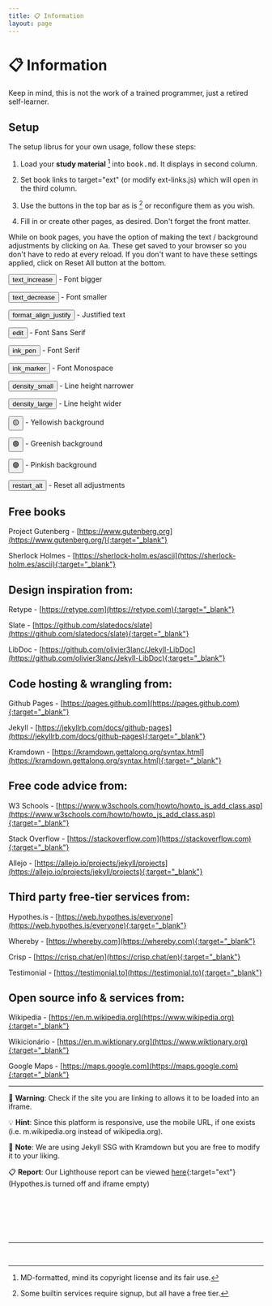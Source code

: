 ```yaml
---
title: 📋 Information
layout: page
---
```


<style>
#col2-body span.icon {position: relative; top: 7px;}
    </style>

# 📋 Information

Keep in mind, this is not the work of a trained programmer, just a retired self-learner.

## Setup

The setup librus for your own usage, follow these steps:

1. Load your **study material** [^1] into <kbd>book.md</kbd>. It displays in second column. 

2. Set book links to target="ext" (or modify ext-links.js) which will open in the third column.

3. Use the buttons in the top bar as is [^2] or reconfigure them as you wish.

4. Fill in or create other pages, as desired. Don't forget the front matter.

While on book pages, you have the option of making the text / background adjustments by clicking on <kbd>Aa</kbd>. These get saved to your browser so you don't have to redo at every reload. If you don't want to have these settings applied, click on Reset All button at the bottom.

<div class="p-adjust">
<p><button class="tools"><span class="icon">text_increase</span></button> - Font bigger</p>
 <p><button class="tools"><span class="icon">text_decrease</span></button> - Font smaller</p>
 <p><button class="tools"><span class="icon">format_align_justify</span></button> - Justified text</p>
 <p><button class="tools"><span class="icon">edit</span></button> - Font Sans Serif</p>
 <p><button class="tools"><span class="icon">ink_pen</span></button> - Font Serif</p>
 <p><button class="tools"><span class="icon">ink_marker</span></button> - Font Monospace</p>
 <p><button class="tools"><span class="icon">density_small</span></button> - Line height narrower</p>
 <p><button class="tools"><span class="icon">density_large</span></button> - Line height wider</p>
 <p><button class="tools"><span class="icon">🟡</span></button> - Yellowish background</p>
 <p><button class="tools"><span class="icon">🟢</span></button> - Greenish background</p>
 <p><button class="tools"><span class="icon">🟣</span></button> - Pinkish background</p>
 <p><button class="tools"><span class="icon">restart_alt</span></button> - Reset all adjustments</p>
 </div>

## Free books

Project Gutenberg - [https://www.gutenberg.org](https://www.gutenberg.org/){:target="_blank"}

Sherlock Holmes - [https://sherlock-holm.es/ascii](https://sherlock-holm.es/ascii){:target="_blank"}

## Design inspiration from: 

Retype - [https://retype.com](https://retype.com){:target="_blank"}

Slate - [https://github.com/slatedocs/slate](https://github.com/slatedocs/slate){:target="_blank"}

LibDoc - [https://github.com/olivier3lanc/Jekyll-LibDoc](https://github.com/olivier3lanc/Jekyll-LibDoc){:target="_blank"}

## Code hosting & wrangling from: 

Github Pages - [https://pages.github.com](https://pages.github.com){:target="_blank"} 

Jekyll - [https://jekyllrb.com/docs/github-pages](https://jekyllrb.com/docs/github-pages){:target="_blank"} 

Kramdown - [https://kramdown.gettalong.org/syntax.html](https://kramdown.gettalong.org/syntax.html){:target="_blank"}

## Free code advice from: 

W3 Schools - [https://www.w3schools.com/howto/howto_js_add_class.asp](https://www.w3schools.com/howto/howto_js_add_class.asp){:target="_blank"} 

Stack Overflow - [https://stackoverflow.com](https://stackoverflow.com){:target="_blank"} 

Allejo - [https://allejo.io/projects/jekyll/projects](https://allejo.io/projects/jekyll/projects){:target="_blank"}

## Third party free-tier services from: 

Hypothes.is - [https://web.hypothes.is/everyone](https://web.hypothes.is/everyone){:target="_blank"} 

Whereby - [https://whereby.com](https://whereby.com){:target="_blank"} 

Crisp - [https://crisp.chat/en](https://crisp.chat/en){:target="_blank"} 

Testimonial - [https://testimonial.to](https://testimonial.to){:target="_blank"} 

## Open source info & services from: 

Wikipedia - [https://en.m.wikipedia.org](https://www.wikipedia.org){:target="_blank"} 

Wikicionário - [https://en.m.wiktionary.org](https://www.wiktionary.org){:target="_blank"} 

Google Maps - [https://maps.google.com](https://maps.google.com){:target="_blank"}

---

🚨 **Warning**: Check if the site you are linking to allows it to be loaded into an iframe.

💡 **Hint**: Since this platform is responsive, use the mobile URL, if one exists (i.e. m.wikipedia.org instead of wikipedia.org).

📝 **Note**: We are using Jekyll SSG with Kramdown but you are free to modify it to your liking.

📋 **Report**: Our Lighthouse report can be viewed [here](./lighthouse.html){:target="ext"} (Hypothes.is turned off and iframe empty)

<p>&nbsp;</p>
<p>&nbsp;</p>
<p>&nbsp;</p>

---

[^1]: MD-formatted, mind its copyright license and its fair use.

[^2]: Some builtin services require signup, but all have a free tier.

<br>

